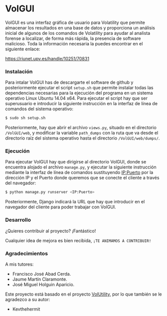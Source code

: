 # VolGUI
VolGUI es una interfaz gráfica de usuario para Volatility que permite almacenar los resultados en una base de datos y proporciona un análisis inicial de algunos de los comandos de Volatility para ayudar al analista forense a localizar, de forma más rápida, la presencia de software malicioso.
Toda la información necesaria la puedes encontrar en el siguiente enlace:

https://riunet.upv.es/handle/10251/70831

### Instalación
Para intalar VolGUI has de descargarte el software de github y posteriormente ejecutar el script `setup.sh` que permite instalar todas las dependencias necesarias para la ejecución del programa en un sistema operativo Linux Ubuntu 14.04 x64.
Para ejecutar el script hay que ser superusuario e introducir la siguiente instrucción en la interfaz de línea de comandos del sistema operativo:

```sh
$ sudo sh setup.sh
```

Posteriormente, hay que abrir el archivo `views.py`, situado en el directorio `/VolGUI/web`, y modificar la variable `path_dumps` con la ruta que va desde el directorio raíz del sistema operativo hasta el directorio `/VolGUI/web/dumps/`.

### Ejecución
Para ejecutar VolGUI hay que dirigirse al directorio VolGUI, donde se encuentra alojado el archivo `manage.py`, y ejecutar la siguiente instrucción mediante la interfaz de línea de comandos sustituyendo <IP:Puerto> por la dirección IP y el Puerto donde queremos que se conecte el cliente a través del navegador:

```sh
$ python manage.py runserver <IP:Puerto>
```

Posteriormente, Django indicará la URL que hay que introducir en el navegador del cliente para poder trabajar con VolGUI.

### Desarrollo
¿Quieres contribuir al proyecto? ¡Fantástico!

Cualquier idea de mejora es bien recibida, `¡TE ANIMAMOS A CONTRIBUIR!`

[VolUtility]: https://github.com/kevthehermit/VolUtility

### Agradecimientos
A mis tutores:
- Francisco José Abad Cerda.
- Jaume Martín Claramonte.
- José Miguel Holguin Aparicio.

Este proyecto está basado en el proyecto [VolUtility][VolUtility], por lo que también se le agradezco a su autor:

- Kevthehermit
